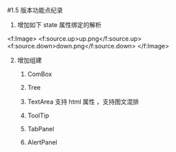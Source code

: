 #1.5 版本功能点纪录
1. 增加如下 state 属性绑定的解析

<f:Image>
    <f:source.up>up.png</f:source.up>
    <f:source.down>down.png</f:source.down>
</f:Image>

2. 增加组建

   1) ComBox

   2) Tree

   3) TextArea 支持 html 属性 ，支持图文混排

   4) ToolTip

   5) TabPanel

   6) AlertPanel